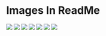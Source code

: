 # Images In ReadMe
![](image/a.PNG)
![](image/b-1.PNG)
![](image/b.PNG)
![](image/c.PNG)
![](image/d.PNG)
![](image/e.PNG)
![](image/f.PNG)
